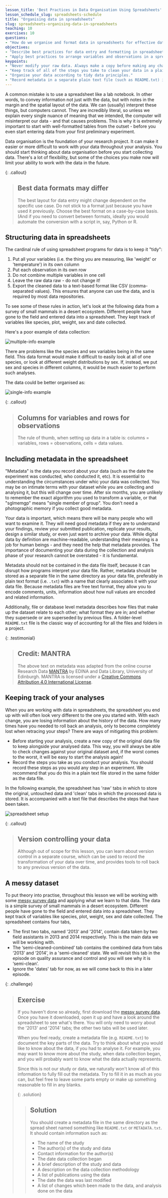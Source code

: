 ```yaml
---
lesson_title: 'Best Practices in Data Organisation Using Spreadsheets'
lesson_schedule_slug: spreadsheets-schedule
title: "Organising data in spreadsheets"
slug: spreadsheets-organising-data-in-spreadsheets
teaching: 10
exercises: 10
questions:
- "How do we organise and format data in spreadsheets for effective data use?"
objectives:
- "Describe best practices for data entry and formatting in spreadsheets."
- "Apply best practices to arrange variables and observations in a spreadsheet."
keypoints:
- "Never modify your raw data. Always make a copy before making any changes."
- "Keep track of all of the steps you take to clean your data in a plain text file."
- "Organise your data according to tidy data principles."
- "Record metadata in a separate plain text file (such as README.txt) in your project root folder or folder with data."
---
```


A common mistake is to use a spreadsheet like a lab notebook. In other words,
to convey information not just with the data, but with notes in the margin and the spatial layout of the data.
We can (usually) interpret these things, but computers cannot. They are incredibly literal, so unless we explain
every single nuance of meaning that we intended, the computer will misinterpret our data - and that causes problems. This is why it is extremely important to start with well-formatted
tables from the outset - before you even start entering data from your first preliminary experiment.

Data organisation is the foundation of your research project. It can make it easier or more difficult
to work with your data throughout your analysis. You should start
thinking about data organisation before you start collecting data. There's a lot of flexibility, but some of the
choices you make now will limit your ability to work with the data in the future.

{: .callout}
> ## Best data formats may differ
> The best layout for data entry might change dependent on the specific use case. Do not stick to a format just because
> you have used it previously. Choose the best format on a case-by-case basis. (And if you need to convert between formats,
> ideally you would automate the conversion with a script in, say, Python or R.

## Structuring data in spreadsheets

The cardinal rule of using spreadsheet programs for data is to keep it "tidy":

1. Put all your variables (i.e. the thing you are measuring,
   like 'weight' or 'temperature') in its own column
2. Put each observation in its own row
3. Do not combine multiple variables in one cell
4. Leave the raw data raw - do not change it!
5. Export the cleaned data to a text-based format like CSV (comma-separated values). This
   ensures that anyone can use the data, and is required by most data repositories.

To see some of these rules in action, let's look at the following data from a survey of small mammals in a desert
ecosystem. Different people have gone to the field and entered data into a spreadsheet. They kept track of variables
like species, plot, weight, sex and date collected.

Here's a poor example of data collection:

![multiple-info example](fig/multiple-info.png)

There are problems like the species and sex variables being in the same field. This data format would make it difficult
to easily look at all of one species, or look at different weight distributions by sex. If, instead, we put sex and
species in different columns, it would be much easier to perform such analyses.

The data could be better organised as:

![single-info example](fig/single-info.png)

{: .callout}
> ## Columns for variables and rows for observations
> The rule of thumb, when setting up data in a table is: columns = variables, rows = observations, cells = data values.

## <a name="metadata"></a> Including metadata in the spreadsheet

"Metadata" is the data you record about your data (such as the date the experiment was conducted, who conducted it, etc). It
is essential to understanding the circumstances under whic your data was collected. You may be on intimate terms with
your dataset while you are collecting and analysing it, but this will change over time. After six months, you are
 unlikely to remember the exact algorithm you used to transform a variable, or that "sglmemgp" means "single member of
 group". You don't need a photographic memory if you collect good metadata.

Your data is important, which means there will be many people who will want to examine it. They will need good metadata if they
are to understand your findings, review your submitted publication, replicate your results, design a similar study, or
even just want to archive your data. While digital data by definition are machine-readable, understanding their meaning
is a job for human beings - and they need the help that metadata provides. The importance of documenting your data
during the collection and analysis phase of your research cannot be overstated - it is fundamental.

Metadata should not be contained in the data file itself, because it can disrupt how programs interpret your data file.
Rather, metadata should be stored as a separate file in the same directory as your data file, preferably in plain text
format (i.e. `.txt`) with a name that clearly associates it with your data file. Because metadata files are free text format,
they allow you to encode comments, units, information about how null values are encoded and related information.

Additionally, file or database level metadata describes how files that make up the dataset relate to each other; what format they are
in; and whether they supersede or are superseded by previous files. A folder-level `README.txt` file is the classic way of accounting for
all the files and folders in a project.

{: .testimonial}
> ## Credit: MANTRA
> The above text on metadata was adapted from the online course Research Data [MANTRA](http://datalib.edina.ac.uk/mantra) by EDINA and Data Library, University of Edinburgh. MANTRA is licensed under a [Creative Commons Attribution 4.0 International License](https://creativecommons.org/licenses/by/4.0/).

## Keeping track of your analyses

When you are working with data in spreadsheets, the spreadsheet you end up with will often look very different to the one
you started with. With each change, you are losing information about the history of the data. How many times have you
needed to roll back an analysis, only to become completely lost when retracing your steps? There are ways of mitigating
this problem:

- Before starting your analysis, create a new copy of the original data file to keep alongside your analysed data. This
way, you will always be able to check changes against your original dataset and, if the worst comes to the worst, it
will be easy to start the analysis again!
- Record the steps you take as you conduct your analysis. You should record
these steps as you would any step in an experiment. We recommend that you
do this in a plain text file stored in the same folder as the data file.

In the following example, the spreadsheet has 'raw' tabs in which to store the original, untouched data and 'clean'
tabs in which the processed data is stored. It is accompanied with a text file that describes the steps that have been
taken.

![spreadsheet setup](fig/spreadsheet-setup-updated.png)

{: .callout}
> ## Version controlling your data
> Although out of scope for this lesson, you can learn about version control in a separate course,
> which can be used to record the transformation of your data over time, and provides tools to roll back to any
> previous version of the data.

## A messy dataset

To put theory into practise, throughout this lesson we will be working with some [messy survey
data](data/messy_survey_data.xlsx) and applying what we learn to that data. The data is a simple
survey of small mammals in a desert ecosystem. Different people have gone to the field and entered data into a
spreadsheet. They kept track of variables like species, plot, weight, sex and date collected. The spreadsheet contains
four tabs,

- The first two tabs, named '2013' and '2014', contain data taken by two field assistants in 2013 and 2014 respectively.
  This is the main data we will be working with.
- The ‘semi-cleaned-combined’ tab contains the combined data from tabs ‘2013’ and ‘2014’, in a 'semi-cleaned' state. We
  will revisit this tab in the episode on quality assurance and control and you will see why it is ‘semi-clean’.
- Ignore the 'dates' tab for now, as we will come back to this in a later episode.

{: .challenge}
> ## Exercise
> If you haven't done so already, first download the [messy survey data](data/messy_survey_data.xlsx).
> Once you have it downloaded, open it up and have a look around the spreadsheet to see what's there. You will only need
> to worry about the '2013' and '2014' tabs; the other two tabs will be used later.
>
> When you feel ready, create a metadata file (e.g. `README.txt`) to document the key parts of the data. Try to think
> about what you would like to know about the data, if you had to analyse it. For example, you may want to know more
> about the study, when data collection began, and you will probably want to know what the data actually represents.
>
> Since this is not our study or data, we naturally won't know all of this information to fully fill out the metadata.
> Try to fill it in as much as you can, but feel free to leave some parts empty or make up something reasonable to fill
> in any blanks.
>
> {: .solution}
> > ## Solution
> > You should create a metadata file in the same directory as the spread sheet named something like `README.txt` or
> `METADATA.txt`. It should contain information such as:
> >
> > - The name of the study
> > - The author(s) of the study and data
> > - Contact information for the author(s)
> > - The date data collection began
> > - A brief description of the study and data
> > - A description on the data collection methodology
> > - A list of publications using the data
> > - The date the data was last modified
> > - A list of changes which been made to the data, and analysis done on the data
> >
>
